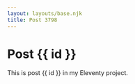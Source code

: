 ```yaml
---
layout: layouts/base.njk
title: Post 3798
---
```


# Post {{ id }}

This is post {{ id }} in my Eleventy project.
